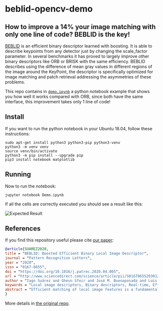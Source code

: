 # beblid-opencv-demo
## How to improve a 14% your image matching with only one line of code? BEBLID is the key!  

[BEBLID](https://docs.opencv.org/4.5.1/d7/d99/classcv_1_1xfeatures2d_1_1BEBLID.html) is 
an efficient binary descriptor learned with boosting. It is able to describe keypoints 
from any detector just by changing the scale_factor parameter. In several benchmarks it 
has proved to largely improve other binary descriptors like ORB or BRISK with the same 
efficiency. BEBLID describes using the difference of mean gray values in different 
regions of the image around the KeyPoint, the descriptor is specifically optimized for 
image matching and patch retrieval addressing the asymmetries of these problems.

This repo contains in [`demo.ipynb`](demo.ipynb) a python notebook example that shows you how well it works compared with ORB,
since both have the same interface, this improvement takes only 1 line of code!
 
## Install 

If you want to run the python notebook in your Ubuntu 18.04, follow these instructions:

``` 
sudo apt-get install python3 python3-pip python3-venv
python3 -m venv venv
source venv/bin/activate
python3 -m pip install --upgrade pip
pip3 install notebook matplotlib
```

## Running
Now to run the notebook:
```
jupyter notebook Demo.ipynb
```

If all the cells are correctly executed you should see a result like this:

![Expected Result](expected-result.png)

## References

If you find this repository useful please cite [our paper](https://raw.githubusercontent.com/iago-suarez/BEBLID/master/BEBLID_Boosted_Efficient_Binary_Local_Image_Descriptor.pdf):

```bibtex
@article{SUAREZ2020,
title = "BEBLID: Boosted Efficient Binary Local Image Descriptor",
journal = "Pattern Recognition Letters",
year = "2020",
issn = "0167-8655",
doi = "https://doi.org/10.1016/j.patrec.2020.04.005",
url = "http://www.sciencedirect.com/science/article/pii/S0167865520301252",
author = "Iago Suárez and Ghesn Sfeir and José M. Buenaposada and Luis Baumela",
keywords = "Local image descriptors, Binary descriptors, Real-time, Efficient matching, Boosting",
abstract = "Efficient matching of local image features is a fundamental task in many computer vision applications. However, the real-time performance of top matching algorithms is compromised in computationally limited devices, such as mobile phones or drones, due to the simplicity of their hardware and their finite energy supply. In this paper we introduce BEBLID, an efficient learned binary image descriptor. It improves our previous real-valued descriptor, BELID, making it both more efficient for matching and more accurate. To this end we use AdaBoost with an improved weak-learner training scheme that produces better local descriptions. Further, we binarize our descriptor by forcing all weak-learners to have the same weight in the strong learner combination and train it in an unbalanced data set to address the asymmetries arising in matching and retrieval tasks. In our experiments BEBLID achieves an accuracy close to SIFT and better computational efficiency than ORB, the fastest algorithm in the literature."
}
```

More details in [the original repo](https://github.com/iago-suarez/BEBLID).